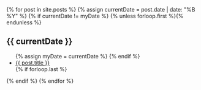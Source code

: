 <div class="archive">
	{% for post in site.posts %}
		{% assign currentDate = post.date | date: "%B %Y" %}
		{% if currentDate != myDate %}
           {% unless forloop.first %}</ul>{% endunless %}
           <h2>{{ currentDate }}</h2>
           <ul>
           {% assign myDate = currentDate %}
       {% endif %}
       <li><a href="{{ post.url }}"><span>{{ post.title }}</a></li>
       {% if forloop.last %}</ul>{% endif %}
   {% endfor %}

</section>